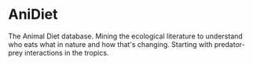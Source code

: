 # AniDiet

The Animal Diet database. Mining the ecological literature to understand who eats what in nature and how that's changing. Starting with predator-prey interactions in the tropics.
